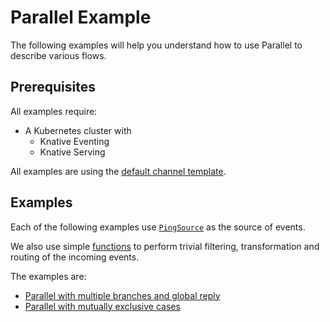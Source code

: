 # Parallel Example

The following examples will help you understand how to use Parallel to describe
various flows.

## Prerequisites

All examples require:

- A Kubernetes cluster with
  - Knative Eventing
  - Knative Serving

All examples are using the
[default channel template](../../../eventing/channels/create-default-channel.md).

## Examples

Each of the following examples use
[`PingSource`](../../../developer/eventing/sources/ping-source/README.md) as the source of events.

We also use simple
[functions](https://github.com/lionelvillard/knative-functions) to perform
trivial filtering, transformation and routing of the incoming events.

The examples are:

- [Parallel with multiple branches and global reply](multiple-branches/README.md)
- [Parallel with mutually exclusive cases](mutual-exclusivity/README.md)

